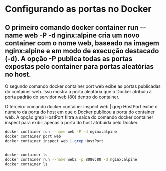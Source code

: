 # Configurando as portas no Docker

## O primeiro comando docker container run --name web -P -d nginx:alpine cria um novo container com o nome web, baseado na imagem nginx:alpine e em modo de execução destacado (-d). A opção -P publica todas as portas expostas pelo container para portas aleatórias no host.

O segundo comando docker container port web exibe as portas publicadas do container web. Isso mostra a porta aleatória que o Docker atribuiu à porta padrão do servidor web (80) dentro do container.

O terceiro comando docker container inspect web | grep HostPort exibe o número da porta do host em que o Docker publicou a porta do container web. A opção grep HostPort filtra a saída do comando docker container inspect para exibir apenas a porta do host atribuída pelo Docker.
```sh
docker container run --name web -P -d nginx:alpine
docker container port web
docker container inspect web | grep HostPort
```

##
```sh
docker container ls
docker container run --name web2 -p 8080:80 -d nginx:alpine
docker container ls
```



























